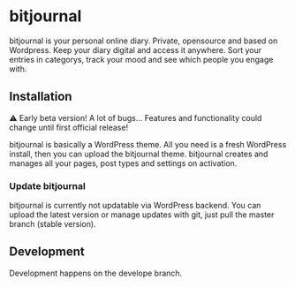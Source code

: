 # bitjournal

bitjournal is your personal online diary. Private, opensource and based on Wordpress. Keep your diary digital and access it anywhere. Sort your entries in categorys, track your mood and see which people you engage with. 

## Installation
:warning: Early beta version! A lot of bugs... Features and functionality could change until first official release!

bitjournal is basically a WordPress theme. All you need is a fresh WordPress install, then you can upload the bitjournal theme. bitjournal creates and manages all your pages, post types and settings on activation. 

### Update bitjournal
bitjournal is currently not updatable via WordPress backend. You can upload the latest version or manage updates with git, just pull the master branch (stable version).

## Development
Development happens on the develope branch.